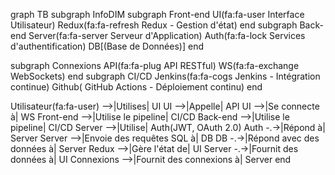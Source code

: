 graph TB
subgraph InfoDIM
subgraph Front-end
UI(fa:fa-user Interface Utilisateur)
Redux(fa:fa-refresh Redux - Gestion d'état)
end
subgraph Back-end
Server(fa:fa-server Serveur d'Application)
Auth(fa:fa-lock Services d'authentification)
DB\[(Base de Données)]
end

subgraph Connexions
API(fa:fa-plug API RESTful)
WS(fa:fa-exchange WebSockets)
end
subgraph CI/CD
Jenkins(fa:fa-cogs Jenkins - Intégration continue)
Github(<i class="fa-brands fa-github"></i> GitHub Actions - Déploiement continu)
end

Utilisateur(fa:fa-user) -->|Utilises| UI
UI -->|Appelle| API
UI -->|Se connecte à| WS
Front-end -->|Utilise le pipeline| CI/CD
Back-end -->|Utilise le pipeline| CI/CD
Server -->|Utilise| Auth(JWT, OAuth 2.0)
Auth -.->|Répond à| Server
Server -->|Envoie des requêtes SQL à| DB
DB -.->|Répond avec des données à| Server
Redux -->|Gère l'état de| UI
Server -.->|Fournit des données à| UI
Connexions -->|Fournit des connexions à| Server
end
